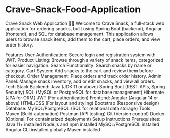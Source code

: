 # Crave-Snack-Food-Application
Crave Snack Web Application 🍕🍟
Welcome to Crave Snack, a full-stack web application for ordering snacks, built using Spring Boot (backend), Angular (frontend), and SQL for database management. This application allows users to browse snack items, add them to the cart, place orders, and view order history.

Features
User Authentication: Secure login and registration system with JWT.
Product Listing: Browse through a variety of snack items, categorized for easier navigation.
Search Functionality: Search snacks by name or category.
Cart System: Add snacks to the cart and review them before checkout.
Order Management: Place orders and track order history.
Admin Panel: Manage snack inventory, add or edit snacks, and view all orders.
Tech Stack
Backend:
Java (JDK 11 or above)
Spring Boot (REST APIs, Spring Security)
SQL (MySQL or PostgreSQL for database management)
Hibernate (JPA for ORM)
JWT (For authentication)
Frontend:
Angular (Angular 14 or above)
HTML/CSS (For layout and styling)
Bootstrap (Responsive design)
Database:
MySQL/PostgreSQL (SQL for relational data storage)
Tools:
Maven (Build automation)
Postman (API testing)
Git (Version control)
Docker (Optional: For containerized deployment)
Setup Instructions
Prerequisites:
Java 11+ installed
Node.js and npm installed
MySQL/PostgreSQL installed
Angular CLI installed globally
Maven installed
